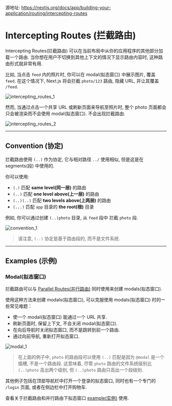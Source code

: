 源地址: https://nextjs.org/docs/app/building-your-application/routing/intercepting-routes

# Intercepting Routes (拦截路由)

Intercepting Routes(拦截路由) 可以在当前布局中从你的应用程序的其他部分加载一个路由. 当你想在用户不切换到其他上下文的情况下显示路由内容时, 这种路由形式就非常有用.

比如, 当点击 `feed` 内的照片时, 你可以在 modal(拟态窗口) 中展示图片, 覆盖 `feed`. 在这个情况下, Next.js 将会拦截 `photo/123` 路由, 隐藏 URL, 并让其覆盖 `/feed`.

![intercepting_routes_1](https://nextjs.org/_next/image?url=%2Fdocs%2Flight%2Fintercepting-routes-soft-navigate.png&w=1920&q=75&dpl=dpl_3h1BESzeFKFcy7pGi2Svm9s7FMVm)

然而, 当通过点击一个共享 URL 或刷新页面来导航至照片时, 整个 photo 页面都会只会被渲染而不会使用 modal(拟态窗口). 不会出现拦截路由.

![intercepting_routes_2](https://nextjs.org/_next/image?url=%2Fdocs%2Flight%2Fintercepting-routes-hard-navigate.png&w=1920&q=75&dpl=dpl_3h1BESzeFKFcy7pGi2Svm9s7FMVm)

---

## Convention (协定)

拦截路由使用 `(..)` 作为协定, 它与相对路径 `../` 使用相似, 但是这是在 segments(段) 中使用的.

你可以使用:

- `(.)` 匹配 **same level(同一层)** 的路由
- `(..)` 匹配 **one level above(上一层)** 的路由
- `(..)(..)` 匹配 **two levels above(上两层)** 的路由
- `(...)` 匹配 `app` 目录的 **the root(根)** 目录

例如, 你可以通过创建 `(..)photo` 目录, 从 `feed` 段中 拦截 `photo` 段.

![convention_1](https://nextjs.org/_next/image?url=%2Fdocs%2Flight%2Fintercepted-routes-files.png&w=1920&q=75&dpl=dpl_3h1BESzeFKFcy7pGi2Svm9s7FMVm)

> 请注意, `(..)` 协定是基于路由段的, 而不是文件系统.

---

## Examples (示例)

### Modal(拟态窗口)

拦截路由可以与 [Parallel Routes(并行路由)](https://nextjs.org/docs/app/building-your-application/routing/parallel-routes) 同时使用来创建 modals(拟态窗口).

使用这种方法来创建 modals(拟态窗口), 可以克服使用 modals(拟态窗口) 时的一些常见难题：

- 使一个 modal(拟态窗口) 能通过一个 URL 共享.
- 刷新页面时, 保留上下文, 不会关闭 modal(拟态窗口).
- 在向后导航时关闭拟态窗口, 而不是跳转到前一个路由.
- 通过向前导航, 重新打开拟态窗口.

![modal_1](https://nextjs.org/_next/image?url=%2Fdocs%2Flight%2Fintercepted-routes-modal-example.png&w=1920&q=75&dpl=dpl_3h1BESzeFKFcy7pGi2Svm9s7FMVm)

> 在上面的例子中, `photo` 的路由段可以使用 `(..)` 匹配是因为 `@modal` 是一个插槽, 不是一个路由段. 这意味着, 尽管 `photo` 路由的文件系统级别比 `(..)photo` 高出两个级别, 但 `(..)photo` 路由只高出一个段级别.

其他例子包括在顶部导航栏中打开一个登录的拟态窗口, 同时也有一个专门的 `/login` 页面, 或者在侧边栏中打开购物车.

查看关于拦截路由和并行路由下拟态窗口 [example(实例)](https://github.com/vercel-labs/nextgram) 使用.
